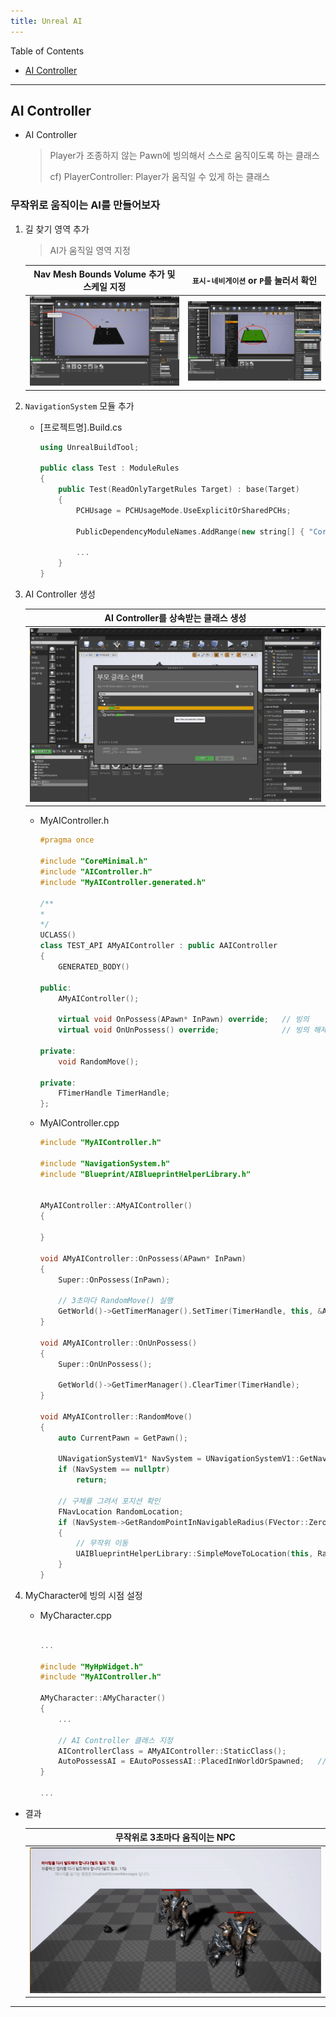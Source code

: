 ```yaml
---
title: Unreal AI
---
```


Table of Contents

- [AI Controller](#ai-controller)

---

## AI Controller

- AI Controller
  > Player가 조종하지 않는 Pawn에 빙의해서 스스로 움직이도록 하는 클래스
  >
  > cf) PlayerController: Player가 움직일 수 있게 하는 클래스

### 무작위로 움직이는 AI를 만들어보자

1. 길 찾기 영역 추가

   > AI가 움직일 영역 지정

   |               Nav Mesh Bounds Volume 추가 및 스케일 지정                | `표시`-`네비게이션` or `P`를 눌러서 확인  |
   | :---------------------------------------------------------------------: | :---------------------------------------: |
   | ![create-nav-mesh-bounds-volume](res/create-nav-mesh-bounds-volume.png) | ![check-nav-mesh](res/check-nav-mesh.png) |

2. `NavigationSystem` 모듈 추가

   - [프로젝트명].Build.cs

     ```cpp
     using UnrealBuildTool;

     public class Test : ModuleRules
     {
         public Test(ReadOnlyTargetRules Target) : base(Target)
         {
             PCHUsage = PCHUsageMode.UseExplicitOrSharedPCHs;

             PublicDependencyModuleNames.AddRange(new string[] { "Core", "CoreUObject", "Engine", "InputCore", "UMG", "NavigationSystem" });

             ...
         }
     }

     ```

3. AI Controller 생성

   |               AI Controller를 상속받는 클래스 생성                |
   | :---------------------------------------------------------------: |
   | ![create-ai-controller-class](res/create-ai-controller-class.png) |

   - MyAIController.h

     ```cpp
     #pragma once

     #include "CoreMinimal.h"
     #include "AIController.h"
     #include "MyAIController.generated.h"

     /**
     *
     */
     UCLASS()
     class TEST_API AMyAIController : public AAIController
     {
         GENERATED_BODY()

     public:
         AMyAIController();

         virtual void OnPossess(APawn* InPawn) override;   // 빙의
         virtual void OnUnPossess() override;              // 빙의 해제

     private:
         void RandomMove();

     private:
         FTimerHandle TimerHandle;
     };

     ```

   - MyAIController.cpp

     ```cpp
     #include "MyAIController.h"

     #include "NavigationSystem.h"
     #include "Blueprint/AIBlueprintHelperLibrary.h"


     AMyAIController::AMyAIController()
     {

     }

     void AMyAIController::OnPossess(APawn* InPawn)
     {
         Super::OnPossess(InPawn);

         // 3초마다 RandomMove() 실행
         GetWorld()->GetTimerManager().SetTimer(TimerHandle, this, &AMyAIController::RandomMove, 3.0f, true);
     }

     void AMyAIController::OnUnPossess()
     {
         Super::OnUnPossess();

         GetWorld()->GetTimerManager().ClearTimer(TimerHandle);
     }

     void AMyAIController::RandomMove()
     {
         auto CurrentPawn = GetPawn();

         UNavigationSystemV1* NavSystem = UNavigationSystemV1::GetNavigationSystem(GetWorld());
         if (NavSystem == nullptr)
             return;

         // 구체를 그려서 포지션 확인
         FNavLocation RandomLocation;
         if (NavSystem->GetRandomPointInNavigableRadius(FVector::ZeroVector, 500.0f, RandomLocation))
         {
             // 무작위 이동
             UAIBlueprintHelperLibrary::SimpleMoveToLocation(this, RandomLocation);
         }
     }

     ```

4. MyCharacter에 빙의 시점 설정

   - MyCharacter.cpp

     ```cpp

     ...

     #include "MyHpWidget.h"
     #include "MyAIController.h"

     AMyCharacter::AMyCharacter()
     {
         ...

         // AI Controller 클래스 지정
         AIControllerClass = AMyAIController::StaticClass();
         AutoPossessAI = EAutoPossessAI::PlacedInWorldOrSpawned;   // AI 빙의 시점
     }

     ...

     ```

- 결과

  |                         무작위로 3초마다 움직이는 NPC                         |
  | :---------------------------------------------------------------------------: |
  | ![ai-controller-random-move-result](res/ai-controller-random-move-result.gif) |

---

